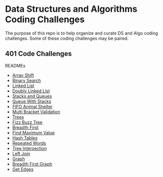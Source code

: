 # Data Structures and Algorithms Coding Challenges

The purpose of this repo is to help organize and curate DS and Algo coding challenges. Some of these coding challenges may be paired.

## 401 Code Challenges

READMEs
* [Array Shift](https://github.com/stephenchu530/data-structures-and-algorithms/blob/master/CodeChallenges401/docs/ArrayShift.md)
* [Binary Search](https://github.com/stephenchu530/data-structures-and-algorithms/blob/master/CodeChallenges401/docs/BinarySearch.md)
* [Linked List](https://github.com/stephenchu530/data-structures-and-algorithms/blob/master/CodeChallenges401/docs/LinkedList.md)
* [Doubly Linked List](https://github.com/stephenchu530/data-structures-and-algorithms/blob/master/CodeChallenges401/docs/DoublyLinkedList.md)
* [Stacks and Queues](https://github.com/stephenchu530/data-structures-and-algorithms/blob/master/stacksandqueues/docs/StacksandQueues.md)
* [Queue With Stacks](https://github.com/stephenchu530/data-structures-and-algorithms/blob/master/QueueWithStacks/docs/QueueWithStacks.md)
* [FIFO Animal Shelter](https://github.com/stephenchu530/data-structures-and-algorithms/blob/master/fifoAnimalShelter/docs/fifoAnimalShelter.md)
* [Multi Bracket Validation](https://github.com/stephenchu530/data-structures-and-algorithms/blob/master/MultiBracketValidation/docs/MultiBracketValidation.md)
* [Trees](https://github.com/stephenchu530/data-structures-and-algorithms/blob/master/Tree/docs/Tree.md)
* [Fizz Buzz Tree](https://github.com/stephenchu530/data-structures-and-algorithms/blob/master/FizzBuzzTree/docs/FizzBuzzTree.md)
* [Breadth First](https://github.com/stephenchu530/data-structures-and-algorithms/blob/master/Tree/docs/BreadthFirst.md)
* [Find Maximum Value](https://github.com/stephenchu530/data-structures-and-algorithms/blob/master/Tree/docs/FindMaximumValue.md)
* [Hash Tables](https://github.com/stephenchu530/data-structures-and-algorithms/blob/master/HashTable/docs/HashTable.md)
* [Repeated Words](https://github.com/stephenchu530/data-structures-and-algorithms/blob/master/RepeatedWord/docs/RepeatedWord.md)
* [Tree Intersection](https://github.com/stephenchu530/data-structures-and-algorithms/blob/master/TreeIntersection/docs/TreeIntersection.md)
* [Left Join](https://github.com/stephenchu530/data-structures-and-algorithms/blob/master/LeftJoin/docs/LeftJoin.md)
* [Graph](https://github.com/stephenchu530/data-structures-and-algorithms/blob/master/Graph/docs/Graph.md)
* [Breadth First Graph](https://github.com/stephenchu530/data-structures-and-algorithms/blob/master/BreadthFirstGraph/docs/BreadthFirstGraph.md)
* [Get Edges](https://github.com/stephenchu530/data-structures-and-algorithms/blob/master/GetEdges/docs/GetEdges.md)
